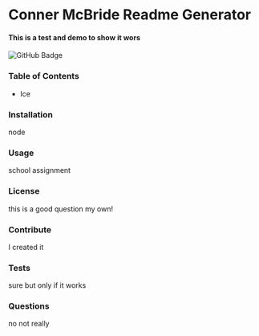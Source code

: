 
# Conner McBride Readme Generator
#### This is a test and demo to show it wors
![GitHub Badge](https://img.shields.io/badge/MIT-SuperAwesome-blue)
### Table of Contents
* Ice
### Installation
node
### Usage
school assignment
### License
this is a good question my own!
### Contribute
I created it 
### Tests
sure but only if it works
### Questions
no not really
